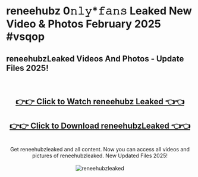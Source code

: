 # reneehubz 0𝚗𝚕𝚢*𝚏𝚊𝚗𝚜 Leaked New Video & Photos February 2025 #vsqop

<h2>reneehubzLeaked Videos And Photos - Update Files 2025!</h2>
<br>
<div align="center">
<h2><a href="https://mediaupload.pro?title=reneehubz&ref=11F" rel="nofollow">👉👉 Click to Watch reneehubz Leaked 👈👈</a></h2>
<h2><a href="https://mediaupload.pro?title=reneehubz&ref=11F" rel="nofollow">👉👉 Click to Download reneehubzLeaked 👈👈</a></h2>
<br>
Get reneehubzleaked and all content. Now you can access all videos and pictures of reneehubzleaked. New Updated Files 2025!
<br>
<br>
<a href="https://mediaupload.pro?title=reneehubz&ref=11F" rel="nofollow" data-target="animated-image.originalLink"><img src="https://i.ibb.co/Gkj2r4b/banner.png" alt="reneehubzleaked" style="max-width: 100%; display: inline-block;" data-target="animated-image.originalImage"></a>
</div>
<br>


